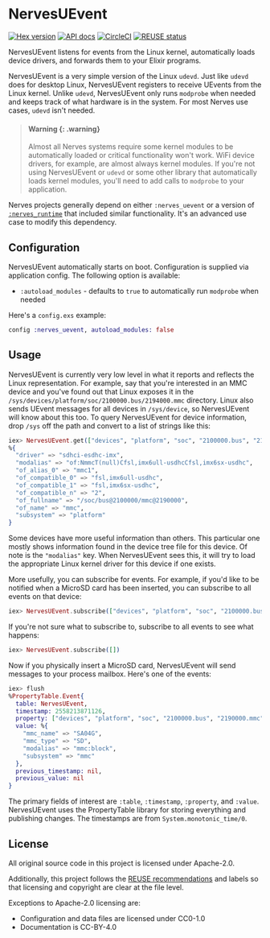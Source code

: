 # NervesUEvent

[![Hex version](https://img.shields.io/hexpm/v/nerves_uevent.svg "Hex version")](https://hex.pm/packages/nerves_uevent)
[![API docs](https://img.shields.io/hexpm/v/nerves_uevent.svg?label=hexdocs "API docs")](https://hexdocs.pm/nerves_uevent/NervesUEvent.html)
[![CircleCI](https://circleci.com/gh/nerves-project/nerves_uevent.svg?style=svg)](https://circleci.com/gh/nerves-project/nerves_uevent)
[![REUSE status](https://api.reuse.software/badge/github.com/nerves-project/nerves_uevent)](https://api.reuse.software/info/github.com/nerves-project/nerves_uevent)

NervesUEvent listens for events from the Linux kernel, automatically loads
device drivers, and forwards them to your Elixir programs.

NervesUEvent is a very simple version of the Linux `udevd`. Just like `udevd`
does for desktop Linux, NervesUEvent registers to receive UEvents from the Linux
kernel. Unlike `udevd`, NervesUEvent only runs `modprobe` when needed and keeps
track of what hardware is in the system. For most Nerves use cases, `udevd`
isn't needed.

> #### Warning {: .warning}
>
> Almost all Nerves systems require some kernel modules to be automatically
> loaded or critical functionality won't work. WiFi device drivers, for example,
> are almost always kernel modules. If you're not using NervesUEvent or `udevd`
> or some other library that automatically loads kernel modules, you'll need to
> add calls to `modprobe` to your application.

Nerves projects generally depend on either `:nerves_uevent` or a version of
[`:nerves_runtime`](https://hex.pm/packages/nerves_runtime) that included
similar functionality. It's an advanced use case to modify this dependency.

## Configuration

NervesUEvent automatically starts on boot. Configuration is supplied via
application config. The following option is available:

* `:autoload_modules` - defaults to `true` to automatically run `modprobe` when
  needed

Here's a `config.exs` example:

```elixir
config :nerves_uevent, autoload_modules: false
```

## Usage

NervesUEvent is currently very low level in what it reports and reflects the
Linux representation. For example, say that you're interested in an MMC device
and you've found out that Linux exposes it in the
`/sys/devices/platform/soc/2100000.bus/2194000.mmc` directory. Linux also sends
UEvent messages for all devices in `/sys/device`, so NervesUEvent will know
about this too. To query NervesUEvent for device information, drop `/sys` off
the path and convert to a list of strings like this:

```elixir
iex> NervesUEvent.get(["devices", "platform", "soc", "2100000.bus", "2190000.mmc"])
%{
  "driver" => "sdhci-esdhc-imx",
  "modalias" => "of:NmmcT(null)Cfsl,imx6ull-usdhcCfsl,imx6sx-usdhc",
  "of_alias_0" => "mmc1",
  "of_compatible_0" => "fsl,imx6ull-usdhc",
  "of_compatible_1" => "fsl,imx6sx-usdhc",
  "of_compatible_n" => "2",
  "of_fullname" => "/soc/bus@2100000/mmc@2190000",
  "of_name" => "mmc",
  "subsystem" => "platform"
}
```

Some devices have more useful information than others. This particular one
mostly shows information found in the device tree file for this device. Of note
is the `"modalias"` key. When NervesUEvent sees this, it will try to load the
appropriate Linux kernel driver for this device if one exists.

More usefully, you can subscribe for events. For example, if you'd like to be
notified when a MicroSD card has been inserted, you can subscribe to all events
on that device:

```elixir
iex> NervesUEvent.subscribe(["devices", "platform", "soc", "2100000.bus", "2190000.mmc"])
```

If you're not sure what to subscribe to, subscribe to all events to see what happens:

```elixir
iex> NervesUEvent.subscribe([])
```

Now if you physically insert a MicroSD card, NervesUEvent will send messages to
your process mailbox. Here's one of the events:

```elixir
iex> flush
%PropertyTable.Event{
  table: NervesUEvent,
  timestamp: 2558213871126,
  property: ["devices", "platform", "soc", "2100000.bus", "2190000.mmc", "mmc_host", "mmc0", "mmc0:1234"],
  value: %{
    "mmc_name" => "SA04G",
    "mmc_type" => "SD",
    "modalias" => "mmc:block",
    "subsystem" => "mmc"
  },
  previous_timestamp: nil,
  previous_value: nil
}
```

The primary fields of interest are `:table`, `:timestamp`, `:property`, and
`:value`. NervesUEvent uses the PropertyTable library for storing everything and
publishing changes. The timestamps are from `System.monotonic_time/0`.

## License

All original source code in this project is licensed under Apache-2.0.

Additionally, this project follows the [REUSE recommendations](https://reuse.software)
and labels so that licensing and copyright are clear at the file level.

Exceptions to Apache-2.0 licensing are:

* Configuration and data files are licensed under CC0-1.0
* Documentation is CC-BY-4.0
